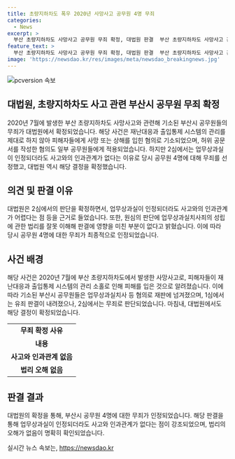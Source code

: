 ```yaml
---
title: 초량지하차도 폭우 2020년 사망사고 공무원 4명 무죄
categories:
  - News
excerpt: >
  부산 초량지하차도 사망사고 공무원 무죄 확정, 대법원 판결  부산 초량지하차도 사망사고 관련하여 허위 공문서 작성 등 혐의로 기소된 4명의 부산시 공무원에 대한 무죄가 대법원에서 확정됐다. 2심에서는 업무상과실이 인정되더라도 사고와의 인과관계가 없다는 이유로 무죄를 선고했으며, 이에 대법원도 동의했다. 대법원은 원심이 업무상과실치사죄의 성립에 관한 법리를 오해해 판결에 영향을 미친 잘못이 없다고 밝혔다.
feature_text: >
  부산 초량지하차도 사망사고 공무원 무죄 확정, 대법원 판결  부산 초량지하차도 사망사고 관련하여 허위 공문서 작성 등 혐의로 기소된 4명의 부산시 공무원에 대한 무죄가 대법원에서 확정됐다. 2심에서는 업무상과실이 인정되더라도 사고와의 인과관계가 없다는 이유로 무죄를 선고했으며, 이에 대법원도 동의했다. 대법원은 원심이 업무상과실치사죄의 성립에 관한 법리를 오해해 판결에 영향을 미친 잘못이 없다고 밝혔다.
image: 'https://newsdao.kr/res/images/meta/newsdao_breakingnews.jpg'
---
```


<p><img src="https://newsdao.kr/res/images/meta/newsdao_breakingnews.jpg" alt="pcversion 속보" /></p>

<h2 data-ke-size="size26">대법원, 초량지하차도 사고 관련 부산시 공무원 무죄 확정</h2>

<p data-ke-size="size16">2020년 7월에 발생한 부산 초량지하차도 사망사고와 관련해 기소된 부산시 공무원들의 무죄가 대법원에서 확정되었습니다. 해당 사건은 재난대응과 출입통제 시스템의 관리를 제대로 하지 않아 피해자들에게 사망 또는 상해를 입힌 혐의로 기소되었으며, 허위 공문서를 작성한 혐의도 일부 공무원들에게 적용되었습니다. 하지만 2심에서는 업무상과실이 인정되더라도 사고와의 인과관계가 없다는 이유로 당시 공무원 4명에 대해 무죄를 선정했고, 대법원 역시 해당 결정을 확정했습니다.</p>

<h2 data-ke-size="size26">의견 및 판결 이유</h2>

<p data-ke-size="size16">대법원은 2심에서의 판단을 확정하면서, 업무상과실이 인정되더라도 사고와의 인과관계가 어렵다는 점 등을 근거로 들었습니다. 또한, 원심의 판단에 업무상과실치사죄의 성립에 관한 법리를 잘못 이해해 판결에 영향을 미친 부분이 없다고 밝혔습니다. 이에 따라 당시 공무원 4명에 대한 무죄가 최종적으로 인정되었습니다.</p>

<h2 data-ke-size="size26">사건 배경</h2>

<p data-ke-size="size16">해당 사건은 2020년 7월에 부산 초량지하차도에서 발생한 사망사고로, 피해자들이 재난대응과 출입통제 시스템의 관리 소홀로 인해 피해를 입은 것으로 알려졌습니다. 이에 따라 기소된 부산시 공무원들은 업무상과실치사 등 혐의로 재판에 넘겨졌으며, 1심에서는 유죄 판결이 내려졌으나, 2심에서는 무죄로 판단되었습니다. 마침내, 대법원에서도 해당 결정이 확정되었습니다.</p>

<table>
    <tr>
        <td style="text-align: center; height: 17px;"><b>무죄 확정 사유</b></td>
    </tr>
    <tr>
        <td style="text-align: center; height: 17px;"><b>내용</b></td>
    </tr>
    <tr>
        <td style="text-align: center; height: 17px;"><b>사고와 인과관계 없음</b></td>
    </tr>
    <tr>
        <td style="text-align: center; height: 17px;"><b>법리 오해 없음</b></td>
    </tr>
</table>

<h2 data-ke-size="size26">판결 결과</h2>

<p data-ke-size="size16">대법원의 확정을 통해, 부산시 공무원 4명에 대한 무죄가 인정되었습니다. 해당 판결을 통해 업무상과실이 인정되더라도 사고와 인과관계가 없다는 점이 강조되었으며, 법리의 오해가 없음이 명확히 확인되었습니다.</p>
실시간 뉴스 속보는, <a href="https://newsdao.kr" rel="dofollow">https://newsdao.kr</a>


